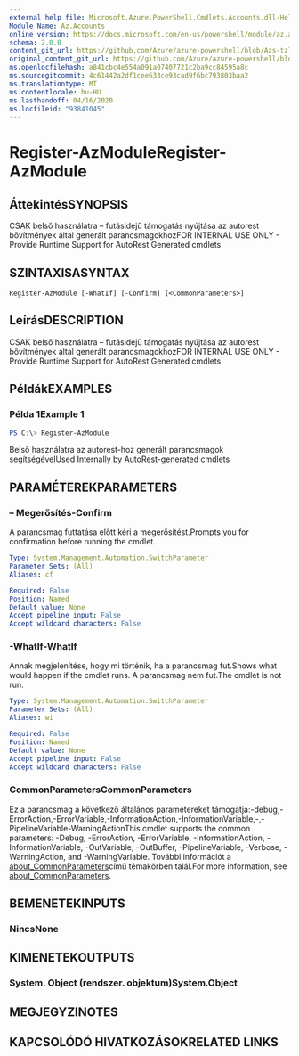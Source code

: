 ```yaml
---
external help file: Microsoft.Azure.PowerShell.Cmdlets.Accounts.dll-Help.xml
Module Name: Az.Accounts
online version: https://docs.microsoft.com/en-us/powershell/module/az.accounts/register-azmodule
schema: 2.0.0
content_git_url: https://github.com/Azure/azure-powershell/blob/Azs-tzl/src/Accounts/Accounts/help/Register-AzModule.md
original_content_git_url: https://github.com/Azure/azure-powershell/blob/Azs-tzl/src/Accounts/Accounts/help/Register-AzModule.md
ms.openlocfilehash: a841cbc4e554a091a07407721c2ba9cc84595a8c
ms.sourcegitcommit: 4c61442a2df1cee633ce93cad9f6bc793803baa2
ms.translationtype: MT
ms.contentlocale: hu-HU
ms.lasthandoff: 04/16/2020
ms.locfileid: "93841045"
---
```

# <span data-ttu-id="85551-101">Register-AzModule</span><span class="sxs-lookup"><span data-stu-id="85551-101">Register-AzModule</span></span>

## <span data-ttu-id="85551-102">Áttekintés</span><span class="sxs-lookup"><span data-stu-id="85551-102">SYNOPSIS</span></span>
<span data-ttu-id="85551-103">CSAK belső használatra – futásidejű támogatás nyújtása az autorest bővítmények által generált parancsmagokhoz</span><span class="sxs-lookup"><span data-stu-id="85551-103">FOR INTERNAL USE ONLY - Provide Runtime Support for AutoRest Generated cmdlets</span></span>

## <span data-ttu-id="85551-104">SZINTAXISA</span><span class="sxs-lookup"><span data-stu-id="85551-104">SYNTAX</span></span>

```
Register-AzModule [-WhatIf] [-Confirm] [<CommonParameters>]
```

## <span data-ttu-id="85551-105">Leírás</span><span class="sxs-lookup"><span data-stu-id="85551-105">DESCRIPTION</span></span>
<span data-ttu-id="85551-106">CSAK belső használatra – futásidejű támogatás nyújtása az autorest bővítmények által generált parancsmagokhoz</span><span class="sxs-lookup"><span data-stu-id="85551-106">FOR INTERNAL USE ONLY - Provide Runtime Support for AutoRest Generated cmdlets</span></span>

## <span data-ttu-id="85551-107">Példák</span><span class="sxs-lookup"><span data-stu-id="85551-107">EXAMPLES</span></span>

### <span data-ttu-id="85551-108">Példa 1</span><span class="sxs-lookup"><span data-stu-id="85551-108">Example 1</span></span>
```powershell
PS C:\> Register-AzModule
```

<span data-ttu-id="85551-109">Belső használatra az autorest-hoz generált parancsmagok segítségével</span><span class="sxs-lookup"><span data-stu-id="85551-109">Used Internally by AutoRest-generated cmdlets</span></span>

## <span data-ttu-id="85551-110">PARAMÉTEREK</span><span class="sxs-lookup"><span data-stu-id="85551-110">PARAMETERS</span></span>

### <span data-ttu-id="85551-111">– Megerősítés</span><span class="sxs-lookup"><span data-stu-id="85551-111">-Confirm</span></span>
<span data-ttu-id="85551-112">A parancsmag futtatása előtt kéri a megerősítést.</span><span class="sxs-lookup"><span data-stu-id="85551-112">Prompts you for confirmation before running the cmdlet.</span></span>

```yaml
Type: System.Management.Automation.SwitchParameter
Parameter Sets: (All)
Aliases: cf

Required: False
Position: Named
Default value: None
Accept pipeline input: False
Accept wildcard characters: False
```

### <span data-ttu-id="85551-113">-WhatIf</span><span class="sxs-lookup"><span data-stu-id="85551-113">-WhatIf</span></span>
<span data-ttu-id="85551-114">Annak megjelenítése, hogy mi történik, ha a parancsmag fut.</span><span class="sxs-lookup"><span data-stu-id="85551-114">Shows what would happen if the cmdlet runs.</span></span> <span data-ttu-id="85551-115">A parancsmag nem fut.</span><span class="sxs-lookup"><span data-stu-id="85551-115">The cmdlet is not run.</span></span>

```yaml
Type: System.Management.Automation.SwitchParameter
Parameter Sets: (All)
Aliases: wi

Required: False
Position: Named
Default value: None
Accept pipeline input: False
Accept wildcard characters: False
```

### <span data-ttu-id="85551-116">CommonParameters</span><span class="sxs-lookup"><span data-stu-id="85551-116">CommonParameters</span></span>
<span data-ttu-id="85551-117">Ez a parancsmag a következő általános paramétereket támogatja:-debug,-ErrorAction,-ErrorVariable,-InformationAction,-InformationVariable,-,-PipelineVariable-WarningAction</span><span class="sxs-lookup"><span data-stu-id="85551-117">This cmdlet supports the common parameters: -Debug, -ErrorAction, -ErrorVariable, -InformationAction, -InformationVariable, -OutVariable, -OutBuffer, -PipelineVariable, -Verbose, -WarningAction, and -WarningVariable.</span></span> <span data-ttu-id="85551-118">További információt a [about_CommonParameters](http://go.microsoft.com/fwlink/?LinkID=113216)című témakörben talál.</span><span class="sxs-lookup"><span data-stu-id="85551-118">For more information, see [about_CommonParameters](http://go.microsoft.com/fwlink/?LinkID=113216).</span></span>

## <span data-ttu-id="85551-119">BEMENETEK</span><span class="sxs-lookup"><span data-stu-id="85551-119">INPUTS</span></span>

### <span data-ttu-id="85551-120">Nincs</span><span class="sxs-lookup"><span data-stu-id="85551-120">None</span></span>

## <span data-ttu-id="85551-121">KIMENETEK</span><span class="sxs-lookup"><span data-stu-id="85551-121">OUTPUTS</span></span>

### <span data-ttu-id="85551-122">System. Object (rendszer. objektum)</span><span class="sxs-lookup"><span data-stu-id="85551-122">System.Object</span></span>
## <span data-ttu-id="85551-123">MEGJEGYZI</span><span class="sxs-lookup"><span data-stu-id="85551-123">NOTES</span></span>

## <span data-ttu-id="85551-124">KAPCSOLÓDÓ HIVATKOZÁSOK</span><span class="sxs-lookup"><span data-stu-id="85551-124">RELATED LINKS</span></span>
